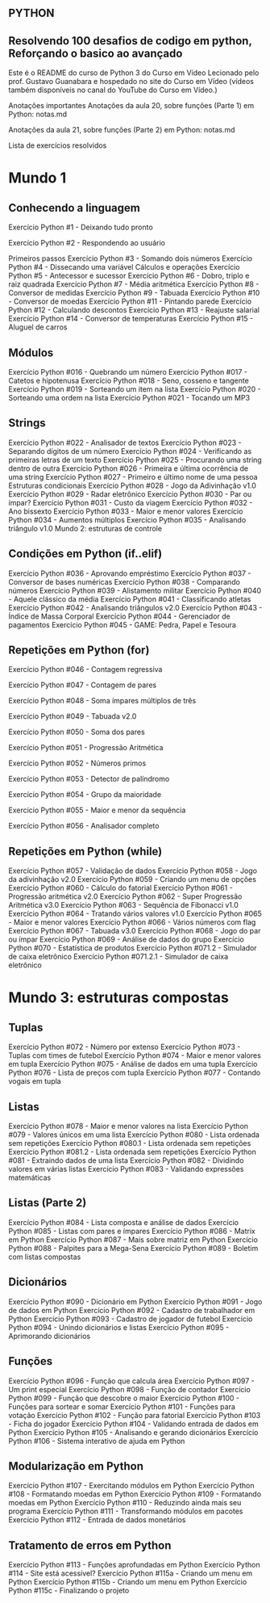## PYTHON
## Resolvendo 100 desafios de codigo em python, Reforçando o basico ao avançado


Este é o README do curso de Python 3 do Curso em Vídeo
Lecionado pelo prof. Gustavo Guanabara e hospedado no site do Curso em Vídeo (vídeos também disponíveis no canal do YouTube do Curso em Vídeo.)

Anotações importantes
Anotações da aula 20, sobre funções (Parte 1) em Python: notas.md

Anotações da aula 21, sobre funções (Parte 2) em Python: notas.md

Lista de exercícios resolvidos
# Mundo 1
## Conhecendo a linguagem

Exercício Python #1 - Deixando tudo pronto

Exercício Python #2 - Respondendo ao usuário

Primeiros passos
Exercício Python #3 - Somando dois números
Exercício Python #4 - Dissecando uma variável
Cálculos e operações
Exercício Python #5 - Antecessor e sucessor
Exercício Python #6 - Dobro, triplo e raiz quadrada
Exercício Python #7 - Média aritmética
Exercício Python #8 - Conversor de medidas
Exercício Python #9 - Tabuada
Exercício Python #10 - Conversor de moedas
Exercício Python #11 - Pintando parede
Exercício Python #12 - Calculando descontos
Exercício Python #13 - Reajuste salarial
Exercício Python #14 - Conversor de temperaturas
Exercício Python #15 - Aluguel de carros

## Módulos
Exercício Python #016 - Quebrando um número
Exercício Python #017 - Catetos e hipotenusa
Exercício Python #018 - Seno, cosseno e tangente
Exercício Python #019 - Sorteando um item na lista
Exercício Python #020 - Sorteando uma ordem na lista
Exercício Python #021 - Tocando um MP3

## Strings
Exercício Python #022 - Analisador de textos
Exercício Python #023 - Separando dígitos de um número
Exercício Python #024 - Verificando as primeiras letras de um texto
Exercício Python #025 - Procurando uma string dentro de outra
Exercício Python #026 - Primeira e última ocorrência de uma string
Exercício Python #027 - Primeiro e último nome de uma pessoa
Estruturas condicionais
Exercício Python #028 - Jogo da Adivinhação v1.0
Exercício Python #029 - Radar eletrônico
Exercício Python #030 - Par ou ímpar?
Exercício Python #031 - Custo da viagem
Exercício Python #032 - Ano bissexto
Exercício Python #033 - Maior e menor valores
Exercício Python #034 - Aumentos múltiplos
Exercício Python #035 - Analisando triângulo v1.0
Mundo 2: estruturas de controle

## Condições em Python (if..elif)

Exercício Python #036 - Aprovando empréstimo
Exercício Python #037 - Conversor de bases numéricas
Exercício Python #038 - Comparando números
Exercício Python #039 - Alistamento militar
Exercício Python #040 - Aquele clássico da média
Exercício Python #041 - Classificando atletas
Exercício Python #042 - Analisando triângulos v2.0
Exercício Python #043 - Índice de Massa Corporal
Exercício Python #044 - Gerenciador de pagamentos
Exercício Python #045 - GAME: Pedra, Papel e Tesoura

## Repetições em Python (for)

Exercício Python #046 - Contagem regressiva

Exercício Python #047 - Contagem de pares

Exercício Python #048 - Soma ímpares múltiplos de três

Exercício Python #049 - Tabuada v2.0

Exercício Python #050 - Soma dos pares

Exercício Python #051 - Progressão Aritmética

Exercício Python #052 - Números primos

Exercício Python #053 - Detector de palíndromo

Exercício Python #054 - Grupo da maioridade

Exercício Python #055 - Maior e menor da sequência

Exercício Python #056 - Analisador completo

## Repetições em Python (while)

Exercício Python #057 - Validação de dados
Exercício Python #058 - Jogo da adivinhação v2.0
Exercício Python #059 - Criando um menu de opções
Exercício Python #060 - Cálculo do fatorial
Exercício Python #061 - Progressão aritmética v2.0
Exercício Python #062 - Super Progressão Aritmética v3.0
Exercício Python #063 - Sequência de Fibonacci v1.0
Exercício Python #064 - Tratando vários valores v1.0
Exercício Python #065 - Maior e menor valores
Exercício Python #066 - Vários números com flag
Exercício Python #067 - Tabuada v3.0
Exercício Python #068 - Jogo do par ou ímpar
Exercício Python #069 - Análise de dados do grupo
Exercício Python #070 - Estatística de produtos
Exercício Python #071.2 - Simulador de caixa eletrônico
Exercício Python #071.2.1 - Simulador de caixa eletrônico

# Mundo 3: estruturas compostas

## Tuplas

Exercício Python #072 - Número por extenso
Exercício Python #073 - Tuplas com times de futebol
Exercício Python #074 - Maior e menor valores em tupla
Exercício Python #075 - Análise de dados em uma tupla
Exercício Python #076 - Lista de preços com tupla
Exercício Python #077 - Contando vogais em tupla

## Listas

Exercício Python #078 - Maior e menor valores na lista
Exercício Python #079 - Valores únicos em uma lista
Exercício Python #080 - Lista ordenada sem repetições
Exercício Python #080.1 - Lista ordenada sem repetições
Exercício Python #081.2 - Lista ordenada sem repetições
Exercício Python #081 - Extraindo dados de uma lista
Exercício Python #082 - Dividindo valores em várias listas
Exercício Python #083 - Validando expressões matemáticas

## Listas (Parte 2)

Exercício Python #084 - Lista composta e análise de dados
Exercício Python #085 - Listas com pares e ímpares
Exercício Python #086 - Matrix em Python
Exercício Python #087 - Mais sobre matriz em Python
Exercício Python #088 - Palpites para a Mega-Sena
Exercício Python #089 - Boletim com listas compostas

## Dicionários

Exercício Python #090 - Dicionário em Python
Exercício Python #091 - Jogo de dados em Python
Exercício Python #092 - Cadastro de trabalhador em Python
Exercício Python #093 - Cadastro de jogador de futebol
Exercício Python #094 - Unindo dicionários e listas
Exercício Python #095 - Aprimorando dicionários

## Funções

Exercício Python #096 - Função que calcula área
Exercício Python #097 - Um print especial
Exercício Python #098 - Função de contador
Exercício Python #099 - Função que descobre o maior
Exercício Python #100 - Funções para sortear e somar
Exercício Python #101 - Funções para votação
Exercício Python #102 - Função para fatorial
Exercício Python #103 - Ficha do jogador
Exercício Python #104 - Validando entrada de dados em Python
Exercício Python #105 - Analisando e gerando dicionários
Exercício Python #106 - Sistema interativo de ajuda em Python

## Modularização em Python

Exercício Python #107 - Exercitando módulos em Python
Exercício Python #108 - Formatando moedas em Python
Exercício Python #109 - Formatando moedas em Python
Exercício Python #110 - Reduzindo ainda mais seu programa
Exercício Python #111 - Transformando módulos em pacotes
Exercício Python #112 - Entrada de dados monetários

## Tratamento de erros em Python

Exercício Python #113 - Funções aprofundadas em Python
Exercício Python #114 - Site está acessível?
Exercício Python #115a - Criando um menu em Python
Exercício Python #115b - Criando um menu em Python
Exercício Python #115c - Finalizando o projeto

